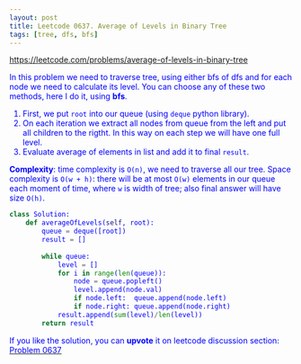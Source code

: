 ```yaml
---
layout: post
title: Leetcode 0637. Average of Levels in Binary Tree
tags: [tree, dfs, bfs]
---
```


<a href="https://leetcode.com/problems/average-of-levels-in-binary-tree"> <font color = blue>https://leetcode.com/problems/average-of-levels-in-binary-tree

In this problem we need to traverse tree, using either bfs of dfs and for each node we need to calculate its level. You can choose any of these two methods, here I do it, using **bfs**.

1. First, we put `root` into our queue (using `deque` python library).
2. On each iteration we extract all nodes from queue from the left and put all children to the rigtht. In this way on each step we will have one full level.
3. Evaluate average of elements in list and add it to final `result`.

**Complexity**: time complexity is `O(n)`, we need to traverse all our tree. Space complexity is `O(w + h)`: there will be at most `O(w)` elements in our queue each moment of time, where `w` is width of tree; also final answer will have size `O(h)`.

```python
class Solution:
    def averageOfLevels(self, root):
        queue = deque([root])
        result = []
        
        while queue:
            level = []
            for i in range(len(queue)):
                node = queue.popleft()
                level.append(node.val)
                if node.left:  queue.append(node.left)
                if node.right: queue.append(node.right)
            result.append(sum(level)/len(level))
        return result
```

If you like the solution, you can **upvote** it on leetcode discussion section:<a href="https://leetcode.com/problems/average-of-levels-in-binary-tree/discuss/1094399/python-simple-bfs-explained"> <font color = blue>Problem 0637

